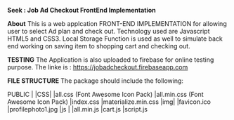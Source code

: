 **Seek : Job Ad Checkout FrontEnd Implementation**

**About**
This is a web applcation FRONT-END IMPLEMENTATION for allowing user to select Ad plan and check out. 
Technology used are Javascript HTML5 and CSS3. Local Storage Function is used as well to simulate back end working on saving item to shopping cart and checking out.

**TESTING**
The Application is also uploaded to firebase for online testing purpose.
The linke is : https://jobadcheckout.firebaseapp.com

**FILE STRUCTURE**
The package should include the following:

PUBLIC
|
|CSS|
    |all.css (Font Awesome Icon Pack)
    |all.min.css  (Font Awesome Icon Pack)
    |index.css
    |materialize.min.css
|img|
    |favicon.ico
    |profilephoto1.jpg
|js |
    |all.min.js
    |cart.js
    |script.js